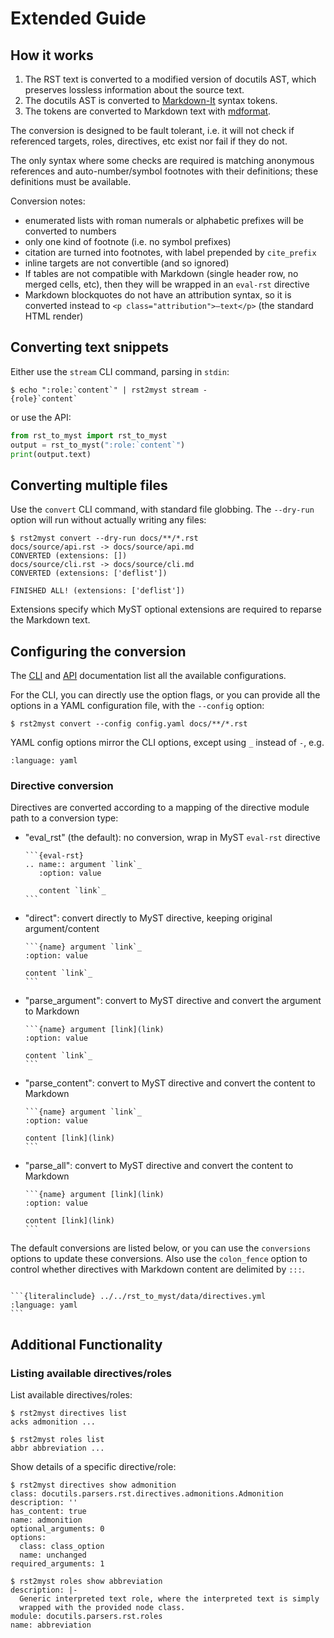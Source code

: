 # Extended Guide

## How it works

1. The RST text is converted to a modified version of docutils AST, which preserves lossless information about the source text.
2. The docutils AST is converted to [Markdown-It](https://markdown-it-py.readthedocs.io) syntax tokens.
3. The tokens are converted to Markdown text with [mdformat](https://mdformat.readthedocs.io).

The conversion is designed to be fault tolerant, i.e. it will not check if referenced targets, roles, directives, etc exist nor fail if they do not.

The only syntax where some checks are required is matching anonymous references and auto-number/symbol footnotes with their definitions; these definitions must be available.

Conversion notes:

- enumerated lists with roman numerals or alphabetic prefixes will be converted to numbers
- only one kind of footnote (i.e. no symbol prefixes)
- citation are turned into footnotes, with label prepended by `cite_prefix`
- inline targets are not convertible (and so ignored)
- If tables are not compatible with Markdown (single header row, no merged cells, etc), then they will be wrapped in an `eval-rst` directive
- Markdown blockquotes do not have an attribution syntax, so it is converted instead to `<p class="attribution">—text</p>` (the standard HTML render)

## Converting text snippets

Either use the `stream` CLI command, parsing in `stdin`:

```console
$ echo ":role:`content`" | rst2myst stream -
{role}`content`
```

or use the API:

```python
from rst_to_myst import rst_to_myst
output = rst_to_myst(":role:`content`")
print(output.text)
```

## Converting multiple files

Use the `convert` CLI command, with standard file globbing.
The `--dry-run` option will run without actually writing any files:

```console
$ rst2myst convert --dry-run docs/**/*.rst
docs/source/api.rst -> docs/source/api.md
CONVERTED (extensions: [])
docs/source/cli.rst -> docs/source/cli.md
CONVERTED (extensions: ['deflist'])

FINISHED ALL! (extensions: ['deflist'])
```

Extensions specify which MyST optional extensions are required to reparse the Markdown text.

## Configuring the conversion

The [CLI](./cli.rst) and [API](./api.rst) documentation list all the available configurations.

For the CLI, you can directly use the option flags, or you can provide all the options in a YAML configuration file, with the `--config` option:

```console
$ rst2myst convert --config config.yaml docs/**/*.rst
```

YAML config options mirror the CLI options, except using `_` instead of `-`, e.g.

```{literalinclude} ../snippets/yaml/example_config.yaml
:language: yaml
```

### Directive conversion

Directives are converted according to a mapping of the directive module path to a conversion type:

- "eval_rst" (the default): no conversion, wrap in MyST `eval-rst` directive

  ````
  ```{eval-rst}
  .. name:: argument `link`_
     :option: value

     content `link`_
  ```
  ````

- "direct": convert directly to MyST directive, keeping original argument/content

  ````
  ```{name} argument `link`_
  :option: value

  content `link`_
  ```
  ````

- "parse_argument": convert to MyST directive and convert the argument to Markdown

  ````
  ```{name} argument [link](link)
  :option: value

  content `link`_
  ```
  ````

- "parse_content": convert to MyST directive and convert the content to Markdown

  ````
  ```{name} argument `link`_
  :option: value

  content [link](link)
  ```
  ````

- "parse_all": convert to MyST directive and convert the content to Markdown

  ````
  ```{name} argument [link](link)
  :option: value

  content [link](link)
  ```
  ````

The default conversions are listed below, or you can use the `conversions` options to update these conversions.
Also use the `colon_fence` option to control whether directives with Markdown content are delimited by `:::`.

````{dropdown} **Directive conversion defaults**

```{literalinclude} ../../rst_to_myst/data/directives.yml
:language: yaml
```

````

## Additional Functionality

### Listing available directives/roles

List available directives/roles:

```console
$ rst2myst directives list
acks admonition ...

$ rst2myst roles list
abbr abbreviation ...
```

Show details of a specific directive/role:

```console
$ rst2myst directives show admonition
class: docutils.parsers.rst.directives.admonitions.Admonition
description: ''
has_content: true
name: admonition
optional_arguments: 0
options:
  class: class_option
  name: unchanged
required_arguments: 1

$ rst2myst roles show abbreviation
description: |-
  Generic interpreted text role, where the interpreted text is simply
  wrapped with the provided node class.
module: docutils.parsers.rst.roles
name: abbreviation
```
